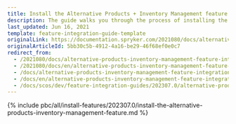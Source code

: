 ```yaml
---
title: Install the Alternative Products + Inventory Management feature
description: The guide walks you through the process of installing the Alternative products and Inventory features into the project.
last_updated: Jun 16, 2021
template: feature-integration-guide-template
originalLink: https://documentation.spryker.com/2021080/docs/alternative-products-inventory-management-feature-integration
originalArticleId: 5bb30c5b-4912-4a16-be29-46f68ef0e0c7
redirect_from:
  - /2021080/docs/alternative-products-inventory-management-feature-integration
  - /2021080/docs/en/alternative-products-inventory-management-feature-integration
  - /docs/alternative-products-inventory-management-feature-integration
  - /docs/en/alternative-products-inventory-management-feature-integration
  - /docs/scos/dev/feature-integration-guides/202307.0/alternative-products-inventory-management-feature-integration.html
---
```


{% include pbc/all/install-features/202307.0/install-the-alternative-products-inventory-management-feature.md %} <!-- To edit, see /_includes/pbc/all/install-features/202307.0/install-the-alternative-products-inventory-management-feature.md -->

